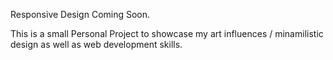 Responsive Design Coming Soon.

This is a small Personal Project to showcase my art influences / minamilistic design as well as web development skills. 
